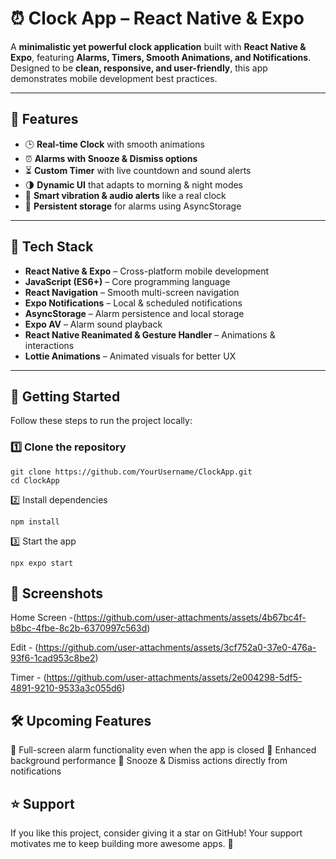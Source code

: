 # ⏰ Clock App – React Native & Expo

A **minimalistic yet powerful clock application** built with **React Native & Expo**, featuring **Alarms, Timers, Smooth Animations, and Notifications**.  
Designed to be **clean, responsive, and user-friendly**, this app demonstrates mobile development best practices.

---

## 📱 Features

- 🕒 **Real-time Clock** with smooth animations  
- ⏰ **Alarms with Snooze & Dismiss options**  
- ⏳ **Custom Timer** with live countdown and sound alerts  
- 🌗 **Dynamic UI** that adapts to morning & night modes  
- 📳 **Smart vibration & audio alerts** like a real clock  
- 💾 **Persistent storage** for alarms using AsyncStorage  

---

## 🔧 Tech Stack

- **React Native & Expo** – Cross-platform mobile development  
- **JavaScript (ES6+)** – Core programming language  
- **React Navigation** – Smooth multi-screen navigation  
- **Expo Notifications** – Local & scheduled notifications  
- **AsyncStorage** – Alarm persistence and local storage  
- **Expo AV** – Alarm sound playback  
- **React Native Reanimated & Gesture Handler** – Animations & interactions  
- **Lottie Animations** – Animated visuals for better UX  

---

## 🚀 Getting Started

Follow these steps to run the project locally:

### 1️⃣ Clone the repository
```
git clone https://github.com/YourUsername/ClockApp.git
cd ClockApp
```

2️⃣ Install dependencies
```
npm install
```
3️⃣ Start the app
```
npx expo start
```

## 📸 Screenshots

Home Screen -(https://github.com/user-attachments/assets/4b67bc4f-b8bc-4fbe-8c2b-6370997c563d)

Edit - (https://github.com/user-attachments/assets/3cf752a0-37e0-476a-93f6-1cad953c8be2)

Timer - (https://github.com/user-attachments/assets/2e004298-5df5-4891-9210-9533a3c055d6)

## 🛠 Upcoming Features
🔹 Full-screen alarm functionality even when the app is closed
🔹 Enhanced background performance
🔹 Snooze & Dismiss actions directly from notifications

## ⭐ Support
If you like this project, consider giving it a star on GitHub!
Your support motivates me to keep building more awesome apps. 🌟






